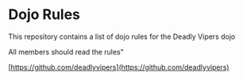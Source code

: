 Dojo Rules
==========

This repository contains a list of dojo rules for the Deadly Vipers dojo

All members should read the rules"

[https://github.com/deadlyvipers](https://github.com/deadlyvipers)

